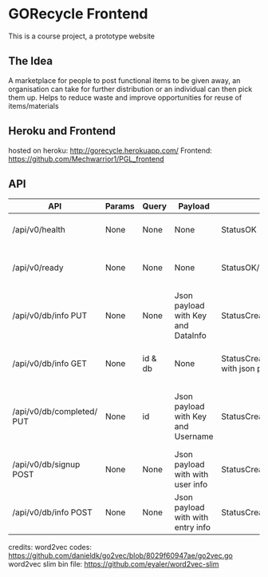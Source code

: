 # GORecycle Frontend

This is a course project, a prototype website

## The Idea
A marketplace for people to post functional items to be given away, an organisation can take for further distribution or an individual can then pick them up. Helps to reduce waste and improve opportunities for reuse of items/materials


## Heroku and Frontend
hosted on heroku: http://gorecycle.herokuapp.com/
Frontend: https://github.com/Mechwarrior1/PGL_frontend


## API
| API | Params | Query | Payload | Return | Comments |
| --- | --- | --- | --- | --- | --- |
| /api/v0/health | None | None | None | StatusOK| see if server is online |
| /api/v0/ready | None | None | None | StatusOK/Status Unavailable | see if server is ready for traffic |
| /api/v0/db/info PUT | None | None | Json payload with Key and DataInfo | StatusCreated/StatusBadRequest | used to edit information on database |
| /api/v0/db/info GET | None | id & db | None | StatusCreated/StatusBadRequest with json payload | get information on database |
| /api/v0/db/completed/ PUT | None | id | Json payload with Key and Username | StatusCreated/StatusBadRequest | Change ItemListing entry on database to completed |
| /api/v0/db/signup POST | None | None | Json payload with with user info | StatusCreated/StatusBadRequest | Log new user into database |
| /api/v0/db/info POST | None | None | Json payload with with entry info | StatusCreated/StatusBadRequest | Log new entry into database |


credits:
word2vec codes: https://github.com/danieldk/go2vec/blob/8029f60947ae/go2vec.go
word2vec slim bin file: https://github.com/eyaler/word2vec-slim